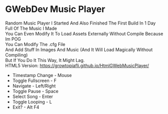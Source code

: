 # GWebDev Music Player
Random Music Player I Started And Also Finished The First Build In 1 Day \
Full Of The Music I Made \
You Can Even Modify It To Load Assets Externally Without Compile Because Im POG \
You Can Modify The .cfg File \
And Add Stuff In Images And Music (And It Will Load Magically Without Compiling) \
But If You Do It This Way, It Might Lag. \
HTML5 Version: https://growtopiafli.github.io/HtmlGWebMusicPlayer/
* Timestamp Change - Mouse
* Toggle Fullscreen - F
* Navigate - Left/Right
* Toggle Pause - Space
* Select Song - Enter
* Toggle Looping - L 
* Exit? - Alt F4
